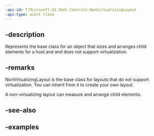 ```yaml
---
-api-id: T:Microsoft.UI.Xaml.Controls.NonVirtualizingLayout
-api-type: winrt class
---
```


## -description

Represents the base class for an object that sizes and arranges child elements for a host and and does not support virtualization.

## -remarks

NonVirtualizingLayout is the base class for layouts that do not support virtualization. You can inherit from it to create your own layout.

A non-virtualizing layout can measure and arrange child elements.

## -see-also

## -examples

